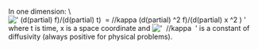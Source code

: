 In one dimension: \\
![' (d(partial) f)/(d(partial) t)  = //kappa (d(partial) \^2 f)/(d(partial) x \^2 ) '](../dictionary/equation_images/3488.1..png)
where t is time, x is a space coordinate and
!['  //kappa  '](../dictionary/equation_images/3488.2..png) is a
constant of diffusivity (always positive for physical problems).
